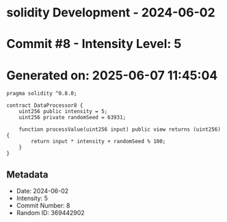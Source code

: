 ﻿# solidity Development - 2024-06-02
# Commit #8 - Intensity Level: 5
# Generated on: 2025-06-07 11:45:04
```solidity
pragma solidity ^0.8.0;

contract DataProcessor8 {
    uint256 public intensity = 5;
    uint256 private randomSeed = 63931;

    function processValue(uint256 input) public view returns (uint256) {
        return input * intensity + randomSeed % 100;
    }
}
```
## Metadata
- Date: 2024-06-02
- Intensity: 5
- Commit Number: 8
- Random ID: 369442902
